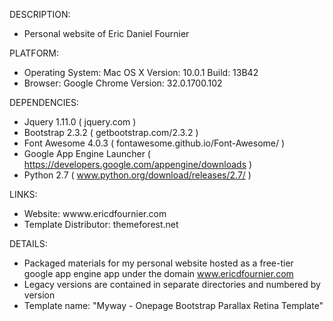 DESCRIPTION:

- Personal website of Eric Daniel Fournier

PLATFORM:

- Operating System: Mac OS X Version: 10.0.1 Build: 13B42
- Browser: Google Chrome Version: 32.0.1700.102

DEPENDENCIES:

- Jquery 1.11.0 ( jquery.com )
- Bootstrap 2.3.2 ( getbootstrap.com/2.3.2 )
- Font Awesome 4.0.3 ( fontawesome.github.io/Font-Awesome/ )
- Google App Engine Launcher ( https://developers.google.com/appengine/downloads )
- Python 2.7 ( www.python.org/download/releases/2.7/ )

LINKS:

- Website: wwww.ericdfournier.com
- Template Distributor: themeforest.net 

DETAILS:

- Packaged materials for my personal website hosted as a free-tier google app engine app under the domain www.ericdfournier.com
- Legacy versions are contained in separate directories and numbered by version
- Template name: "Myway - Onepage Bootstrap Parallax Retina Template"